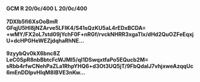 #### GCM R 20/0c/400 L 20/0c/400
**7DXIb5fi6XsOoBmR**<br/>**GFqjU5HI8jNZArve5LFIK4/S41sQzKU5aL4rEDxBCDA=**<br/>**+wMY/FX2oL7std09jYchF0F+nRGf/rvckNHRR3xgaTlx/dHd2QuOZFeEqxjU+dcHPGHeWEZjdqhaRhNE...**<br/><br/>
**9zyybQv0kX6bnc8Z**<br/>**LeC0SpR8nbBbtcFcWJMl5/qI1DSwqxtfaPo5EQucb2M=**<br/>**sRbb4rfwCNehPaZLa1RhpYHQ6+d3Ot3UQ5jT/9FbQdalJ7vhjxweAzqqUc6mEnDDlpvHIqM8IBVE3nKw...**